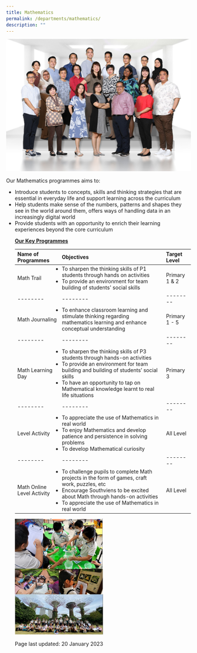 ```yaml
---
title: Mathematics
permalink: /departments/mathematics/
description: ""
---
```

<img src="/images/math1.jpg">
<p>Our Mathematics programmes aims to:</p>
<ul>
<li>Introduce students to concepts, skills and thinking strategies that are essential in everyday life and support learning across the curriculum
<li>Help students make sense of the numbers, patterns and shapes they see in the world around them, offers ways of handling data in an increasingly digital world 
<li>Provide students with an opportunity to enrich their learning experiences beyond the core curriculum<br />
<p><strong><u>Our Key Programmes<br /></u></strong></p>

| Name of Programmes | Objectives | Target Level |
| -------- | -------- | -------- |
| Math Trail | <li>To sharpen the thinking skills of P1 students through hands on activities <li>To provide an environment for team building of students' social skills | Primary 1 & 2 |
| -------- | -------- | -------- |
| Math Journaling | <li>To enhance classroom learning and stimulate thinking regarding mathematics learning and enhance conceptual understanding | Primary 1 - 5 |
| -------- | -------- | -------- |
| Math Learning Day | <li>To sharpen the thinking skills of P3 students through hands-on activities<li>To provide an environment for team building and building of students’ social skills <li>To have an opportunity to tap on Mathematical knowledge learnt to real life situations | Primary 3 |
| -------- | -------- | -------- |
| Level Activity | <li>To appreciate the use of Mathematics in real world<li>To enjoy Mathematics and develop patience and persistence in solving problems<li>To develop Mathematical curiosity | All Level |
| -------- | -------- | -------- |
| Math Online Level Activity | <li>To challenge pupils to complete Math projects in the form of games, craft work, puzzles, etc<li>Encourage Southviens to be excited about Math through hands-on activities<li>To appreciate the use of Mathematics in real world | All Level |

<img style="width: 50%;" src="/images/Maths%20webpage.jpg">
<p>Page last updated: 20 January 2023</p>
